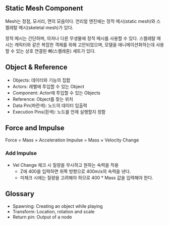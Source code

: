 ## Static Mesh Component

Mesh는 정점, 모서리, 면의 모음이다.
언리얼 엔진에는 정적 메시(static mesh)와 스켈레탈 메시(skeletal mesh)가 있다.

정적 메시는 간단하며, 의자나 다른 무생물에 정적 메시를 사용할 수 있다.
스켈레탈 메시는 캐릭터와 같은 복잡한 객체를 위해 고안되었으며, 모델을 애니메이션화하는데 사용할 수 있는 상호 연결된 뼈(스켈레톤) 세트가 있다.
## Object & Reference

- Objects: 데이터와 기능의 집합
- Actors: 레벨에 투입할 수 있는 Object
- Component: Actor에 투입할 수 있는 Objects
- Reference: Object를 찾는 위치
- Data Pin(파란색): 노드의 데이터 입출력
- Execution Pins(흰색): 노드를 언제 실행할지 정함

## Force and Impulse

Force = Mass $\times$ Acceleration
Impulse = Mass $\times$ Velocity Change

### Add Impulse
- Vel Change 체크 시 질량을 무시하고 원하는 속력을 적용
	- Z에 400을 입력하면 위쪽 방향으로 400m/s의 속력을 낸다.
	- 미체크 시에는 질량을 고려해야 하므로 400 * Mass 값을 입력해야 한다.

## Glossary
- Spawning: Creating an object while playing
- Transform: Location, rotation and scale
- Return pin: Output of a node